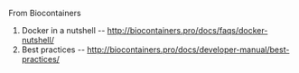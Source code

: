 From Biocontainers

1. Docker in a nutshell -- http://biocontainers.pro/docs/faqs/docker-nutshell/
2. Best practices -- http://biocontainers.pro/docs/developer-manual/best-practices/

